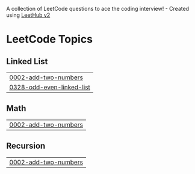 A collection of LeetCode questions to ace the coding interview! - Created using [LeetHub v2](https://github.com/arunbhardwaj/LeetHub-2.0)
<!---LeetCode Topics Start-->
# LeetCode Topics
## Linked List
|  |
| ------- |
| [0002-add-two-numbers](https://github.com/JeetGupta2506/LeetCode/tree/master/0002-add-two-numbers) |
| [0328-odd-even-linked-list](https://github.com/JeetGupta2506/LeetCode/tree/master/0328-odd-even-linked-list) |
## Math
|  |
| ------- |
| [0002-add-two-numbers](https://github.com/JeetGupta2506/LeetCode/tree/master/0002-add-two-numbers) |
## Recursion
|  |
| ------- |
| [0002-add-two-numbers](https://github.com/JeetGupta2506/LeetCode/tree/master/0002-add-two-numbers) |
<!---LeetCode Topics End-->